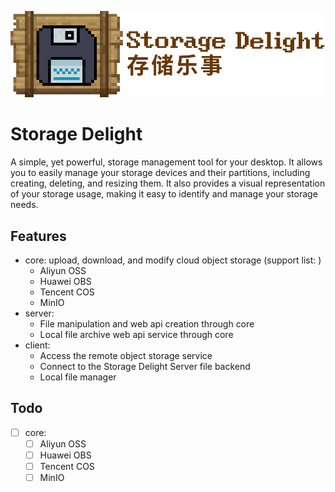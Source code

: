 ![storage_delight_placeholder](storage_delight_placeholder.png)

# Storage Delight

A simple, yet powerful, storage management tool for your desktop. It allows you to easily manage your storage devices and their partitions, including creating, deleting, and resizing them. It also provides a visual representation of your storage usage, making it easy to identify and manage your storage needs.

## Features
- core: upload, download, and modify cloud object storage (support list: )
  - Aliyun OSS
  - Huawei OBS
  - Tencent COS
  - MinIO
- server:
  - File manipulation and web api creation through core
  - Local file archive web api service through core
- client: 
  - Access the remote object storage service
  - Connect to the Storage Delight Server file backend
  - Local file manager
  
## Todo
- [ ] core:
  - [ ] Aliyun OSS 
  - [ ] Huawei OBS
  - [ ] Tencent COS
  - [ ] MinIO